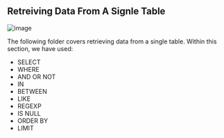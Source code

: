 ## Retreiving Data From A Signle Table

![image](https://user-images.githubusercontent.com/91537105/154952624-8c297e82-ab71-4fe6-956e-b161e3986452.png)

The following folder covers retrieving data from a single table. Within this section, we have used:

* SELECT
* WHERE
* AND OR NOT
* IN
* BETWEEN
* LIKE
* REGEXP
* IS NULL
* ORDER BY
* LIMIT

